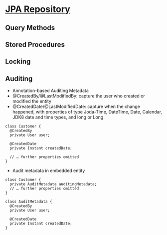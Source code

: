 # [JPA Repository](https://docs.spring.io/spring-data/data-jpa/docs/current/reference/html/#jpa.repositories)

## Query Methods

## Stored Procedures

## Locking

## Auditing
- Annotation-based Auditing Metadata
- @CreatedBy/@LastModifiedBy: capture the user who created or modified the entity
- @CreatedDate/@LastModifiedDate: capture when the change happened, with properties of type Joda-Time, DateTime, Date, Calendar, JDK8 date and time types, and long or Long.
```
class Customer {
  @CreatedBy
  private User user;

  @CreatedDate
  private Instant createdDate;

  // … further properties omitted
}
```
- Audit metadata in embedded entity
```
class Customer {
  private AuditMetadata auditingMetadata;
  // … further properties omitted
}

class AuditMetadata {
  @CreatedBy
  private User user;

  @CreatedDate
  private Instant createdDate;
}
```
